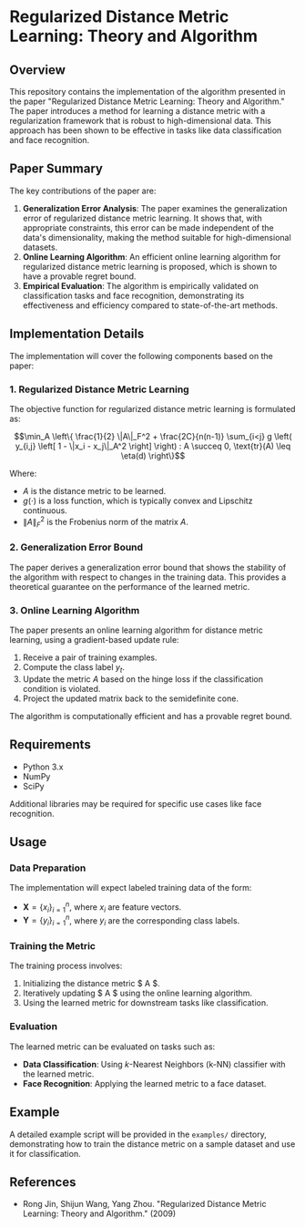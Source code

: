 # Regularized Distance Metric Learning: Theory and Algorithm

## Overview

This repository contains the implementation of the algorithm presented in the paper "Regularized Distance Metric Learning: Theory and Algorithm." The paper introduces a method for learning a distance metric with a regularization framework that is robust to high-dimensional data. This approach has been shown to be effective in tasks like data classification and face recognition.

## Paper Summary

The key contributions of the paper are:
1. **Generalization Error Analysis**: The paper examines the generalization error of regularized distance metric learning. It shows that, with appropriate constraints, this error can be made independent of the data's dimensionality, making the method suitable for high-dimensional datasets.
2. **Online Learning Algorithm**: An efficient online learning algorithm for regularized distance metric learning is proposed, which is shown to have a provable regret bound.
3. **Empirical Evaluation**: The algorithm is empirically validated on classification tasks and face recognition, demonstrating its effectiveness and efficiency compared to state-of-the-art methods.

## Implementation Details

The implementation will cover the following components based on the paper:

### 1. Regularized Distance Metric Learning
The objective function for regularized distance metric learning is formulated as:

```math
\min_A \left\{ \frac{1}{2} \|A\|_F^2 + \frac{2C}{n(n-1)} \sum_{i<j} g \left( y_{i,j} \left[ 1 - \|x_i - x_j\|_A^2 \right] \right) : A \succeq 0, \text{tr}(A) \leq \eta(d) \right\}
```

Where:
- $A$ is the distance metric to be learned.
- $g(\cdot)$ is a loss function, which is typically convex and Lipschitz continuous.
- $\|A\|_F^2$ is the Frobenius norm of the matrix $A$.

### 2. Generalization Error Bound
The paper derives a generalization error bound that shows the stability of the algorithm with respect to changes in the training data. This provides a theoretical guarantee on the performance of the learned metric.

### 3. Online Learning Algorithm
The paper presents an online learning algorithm for distance metric learning, using a gradient-based update rule:

1. Receive a pair of training examples.
2. Compute the class label $y_t$.
3. Update the metric $A$ based on the hinge loss if the classification condition is violated.
4. Project the updated matrix back to the semidefinite cone.

The algorithm is computationally efficient and has a provable regret bound.

## Requirements

- Python 3.x
- NumPy
- SciPy

Additional libraries may be required for specific use cases like face recognition.

## Usage

### Data Preparation

The implementation will expect labeled training data of the form:
- $\mathbf{X} = \{x_i\}_{i=1}^n$, where $x_i$ are feature vectors.
- $\mathbf{Y} = \{y_i\}_{i=1}^n$, where $y_i$ are the corresponding class labels.

### Training the Metric

The training process involves:
1. Initializing the distance metric $ A $.
2. Iteratively updating $ A $ using the online learning algorithm.
3. Using the learned metric for downstream tasks like classification.

### Evaluation

The learned metric can be evaluated on tasks such as:
- **Data Classification**: Using $k$-Nearest Neighbors (k-NN) classifier with the learned metric.
- **Face Recognition**: Applying the learned metric to a face dataset.

## Example

A detailed example script will be provided in the `examples/` directory, demonstrating how to train the distance metric on a sample dataset and use it for classification.

## References

- Rong Jin, Shijun Wang, Yang Zhou. "Regularized Distance Metric Learning: Theory and Algorithm." (2009)


